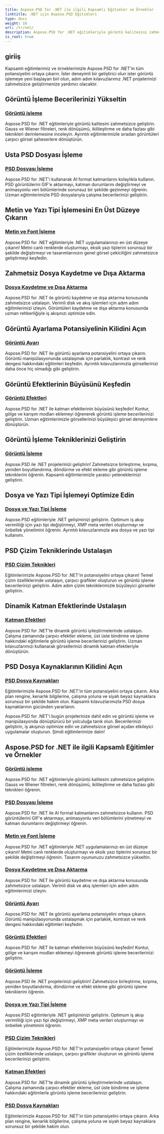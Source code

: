 ```yaml
---
title: Aspose.PSD for .NET ile ilgili Kapsamlı Eğitimler ve Örnekler
linktitle: .NET için Aspose.PSD Eğitimleri
type: docs
weight: 10
url: /tr/net/
description: Aspose.PSD for .NET eğitimleriyle görüntü kalitesini zahmetsizce geliştirin. Görüntü işlemede, PSD dosyası işlemede, metin ve yazı tipi işlemede ve daha fazlasında ustalaşın.
is_root: true
---
```

## giriiş
Kapsamlı eğitimlerimiz ve örneklerimizle Aspose.PSD for .NET'in tüm potansiyelini ortaya çıkarın. İster deneyimli bir geliştirici olun ister görüntü işlemeye yeni başlayan biri olun, adım adım kılavuzlarımız .NET projelerinizi zahmetsizce geliştirmenize yardımcı olacaktır.

## Görüntü İşleme Becerilerinizi Yükseltin

### [Görüntü işleme](./image-processing/)

Aspose.PSD for .NET eğitimleriyle görüntü kalitesini zahmetsizce geliştirin. Gauss ve Wiener filtreleri, renk dönüşümü, ikilileştirme ve daha fazlası gibi teknikleri derinlemesine inceleyin. Ayrıntılı eğitimlerimizle sıradan görüntüleri çarpıcı görsel şaheserlere dönüştürün.

## Usta PSD Dosyası İşleme

### [PSD Dosyası İşleme](./psd-file-manipulation/)

Aspose.PSD for .NET'i kullanarak AI format katmanlarını kolaylıkla kullanın. PSD görüntülerini GIF'e aktarmayı, katman durumlarını değiştirmeyi ve animasyonlu veri bölümlerinde sorunsuz bir şekilde gezinmeyi öğrenin. Uzman eğitimlerimizle PSD dosyalarıyla çalışma becerilerinizi geliştirin.

## Metin ve Yazı Tipi İşlemesini En Üst Düzeye Çıkarın

### [Metin ve Font İşleme](./text-and-font-manipulation/)

Aspose.PSD for .NET eğitimleriyle .NET uygulamalarınızı en üst düzeye çıkarın! Metni canlı renklerde oluşturmayı, eksik yazı tiplerini sorunsuz bir şekilde değiştirmeyi ve tasarımlarınızın genel görsel çekiciliğini zahmetsizce geliştirmeyi keşfedin.

## Zahmetsiz Dosya Kaydetme ve Dışa Aktarma

### [Dosya Kaydetme ve Dışa Aktarma](./file-saving-and-exporting/)

Aspose.PSD for .NET ile görüntü kaydetme ve dışa aktarma konusunda zahmetsizce ustalaşın. Verimli disk ve akış işlemleri için adım adım eğitimlerimizi izleyin. Görüntüleri kaydetme ve dışa aktarma konusunda uzman rehberliğiyle iş akışınızı optimize edin.

## Görüntü Ayarlama Potansiyelinin Kilidini Açın

### [Görüntü Ayarı](./image-adjustment/)

Aspose.PSD for .NET ile görüntü ayarlama potansiyelini ortaya çıkarın. Görüntü manipülasyonunda ustalaşmak için parlaklık, kontrast ve renk dengesi hakkındaki eğitimleri keşfedin. Ayrıntılı kılavuzlarımızla görsellerinizi daha önce hiç olmadığı gibi geliştirin.

## Görüntü Efektlerinin Büyüsünü Keşfedin

### [Görüntü Efektleri](./image-effects/)

Aspose.PSD for .NET ile katman efektlerinin büyüsünü keşfedin! Kontur, gölge ve karışım modları eklemeyi öğrenerek görüntü işleme becerilerinizi geliştirin. Uzman eğitimlerimizle görsellerinizi büyüleyici görsel deneyimlere dönüştürün.

## Görüntü İşleme Tekniklerinizi Geliştirin

### [Görüntü İşleme](./image-manipulation/)

Aspose.PSD ile .NET projelerinizi geliştirin! Zahmetsizce birleştirme, kırpma, yeniden boyutlandırma, döndürme ve efekt ekleme gibi görüntü işleme tekniklerini öğrenin. Kapsamlı eğitimlerimizle yaratıcı yeteneklerinizi geliştirin.

## Dosya ve Yazı Tipi İşlemeyi Optimize Edin

### [Dosya ve Yazı Tipi İşleme](./file-and-font-handling/)

Aspose.PSD eğitimleriyle .NET gelişiminizi geliştirin. Optimum iş akışı verimliliği için yazı tipi değiştirmeyi, XMP meta verileri oluşturmayı ve önbellek yönetimini öğrenin. Ayrıntılı kılavuzlarımızla ana dosya ve yazı tipi kullanımı.

## PSD Çizim Tekniklerinde Ustalaşın

### [PSD Çizim Teknikleri](./psd-drawing-techniques/)

Eğitimlerimizle Aspose.PSD for .NET'in potansiyelini ortaya çıkarın! Temel çizim özelliklerinde ustalaşın, çarpıcı grafikler oluşturun ve görüntü işleme becerilerinizi geliştirin. Adım adım çizim tekniklerimizle büyüleyici görseller geliştirin.

## Dinamik Katman Efektlerinde Ustalaşın

### [Katman Efektleri](./layer-effects/)

Aspose.PSD for .NET'te dinamik görüntü iyileştirmelerinde ustalaşın. Çalışma zamanında çarpıcı efektler ekleme, üst üste bindirme ve işleme hakkındaki eğitimlerle görüntü işleme becerilerinizi geliştirin. Uzman kılavuzlarımızı kullanarak görsellerinizi dinamik katman efektleriyle dönüştürün.

## PSD Dosya Kaynaklarının Kilidini Açın

### [PSD Dosya Kaynakları](./psd-file-resources/)

Eğitimlerimizle Aspose.PSD for .NET'in tüm potansiyelini ortaya çıkarın. Arka plan rengine, kenarlık bilgilerine, çalışma yoluna ve siyah beyaz kaynaklara sorunsuz bir şekilde hakim olun. Kapsamlı kılavuzlarımızla PSD dosya kaynaklarının gücünden yararlanın.

Aspose.PSD for .NET'i bugün projelerinize dahil edin ve görüntü işleme ve manipülasyonda dönüştürücü bir yolculuğa tanık olun. Becerilerinizi geliştirin, iş akışınızı optimize edin ve zahmetsizce görsel açıdan etkileyici uygulamalar oluşturun. Şimdi eğitimlerimize dalın!
## Aspose.PSD for .NET ile ilgili Kapsamlı Eğitimler ve Örnekler 
### [Görüntü işleme](./image-processing/)
Aspose.PSD for .NET eğitimleriyle görüntü kalitesini zahmetsizce geliştirin. Gauss ve Wiener filtreleri, renk dönüşümü, ikilileştirme ve daha fazlası gibi teknikleri öğrenin.
### [PSD Dosyası İşleme](./psd-file-manipulation/)
Aspose.PSD for .NET ile AI format katmanlarını zahmetsizce kullanın. PSD görüntülerini GIF'e aktarmayı, animasyonlu veri bölümlerini yönetmeyi ve katman durumlarını değiştirmeyi öğrenin. 
### [Metin ve Font İşleme](./text-and-font-manipulation/)
Aspose.PSD for .NET eğitimleriyle .NET uygulamalarınızı en üst düzeye çıkarın! Metni canlı renklerde oluşturmayı ve eksik yazı tiplerini sorunsuz bir şekilde değiştirmeyi öğrenin. Tasarım oyununuzu zahmetsizce yükseltin.
### [Dosya Kaydetme ve Dışa Aktarma](./file-saving-and-exporting/)
Aspose.PSD for .NET ile görüntü kaydetme ve dışa aktarma konusunda zahmetsizce ustalaşın. Verimli disk ve akış işlemleri için adım adım eğitimlerimizi izleyin.
### [Görüntü Ayarı](./image-adjustment/)
Aspose.PSD for .NET ile görüntü ayarlama potansiyelini ortaya çıkarın. Görüntü manipülasyonunda ustalaşmak için parlaklık, kontrast ve renk dengesi hakkındaki eğitimleri keşfedin.
### [Görüntü Efektleri](./image-effects/)
Aspose.PSD for .NET ile katman efektlerinin büyüsünü keşfedin! Kontur, gölge ve karışım modları eklemeyi öğrenerek görüntü işleme becerilerinizi geliştirin.
### [Görüntü İşleme](./image-manipulation/)
Aspose.PSD ile .NET projelerinizi geliştirin! Zahmetsizce birleştirme, kırpma, yeniden boyutlandırma, döndürme ve efekt ekleme gibi görüntü işleme tekniklerini öğrenin.
### [Dosya ve Yazı Tipi İşleme](./file-and-font-handling/)
Aspose.PSD eğitimleriyle .NET gelişiminizi geliştirin. Optimum iş akışı verimliliği için yazı tipi değiştirmeyi, XMP meta verileri oluşturmayı ve önbellek yönetimini öğrenin.
### [PSD Çizim Teknikleri](./psd-drawing-techniques/)
Eğitimlerimizle Aspose.PSD for .NET'in potansiyelini ortaya çıkarın! Temel çizim özelliklerinde ustalaşın, çarpıcı grafikler oluşturun ve görüntü işleme becerilerinizi geliştirin.
### [Katman Efektleri](./layer-effects/)
Aspose.PSD for .NET'te dinamik görüntü iyileştirmelerinde ustalaşın. Çalışma zamanında çarpıcı efektler ekleme, üst üste bindirme ve işleme hakkındaki eğitimlerle görüntü işleme becerilerinizi geliştirin.
### [PSD Dosya Kaynakları](./psd-file-resources/)
Eğitimlerimizle Aspose.PSD for .NET'in tüm potansiyelini ortaya çıkarın. Arka plan rengine, kenarlık bilgilerine, çalışma yoluna ve siyah beyaz kaynaklara sorunsuz bir şekilde hakim olun. 